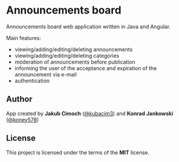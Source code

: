 # Announcements board

Announcements board web application written in Java and Angular.

Main features:
- viewing/adding/editing/deleting announcements
- viewing/adding/editing/deleting categories
- moderation of announcements before publication
- informing the user of the acceptance and expiration of the announcement via e-mail
- authentication

## Author

App created by **Jakub Cimoch** ([@kubacim3](https://github.com/kubacim3/)) and **Konrad Jankowski** ([@koney578](https://github.com/koney578))

## License

This project is licensed under the terms of the **MIT** license.
